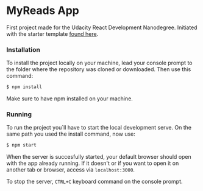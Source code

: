 
# MyReads App

First project made for the Udacity React Development Nanodegree. Initiated with the starter template [found here](https://github.com/udacity/reactnd-project-myreads-starter).

### Installation

To install the project locally on your machine, lead your console prompt to the folder where the repository was cloned or downloaded. Then use this command:

```sh
$ npm install
```

Make sure to have npm installed on your machine.

### Running

To run the project you`ll have to start the local development serve. On the same path you used the install command, now use:

```sh
$ npm start
```

When the server is succesfully started, your default browser should open with the app already running. If it doesn't or if you want to open it on another tab or browser, access via `localhost:3000`.

To stop the server, `CTRL+C` keyboard command on the console prompt.